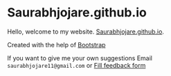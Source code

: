 # Saurabhjojare.github.io
Hello, welcome to my website. [Saurabhjojare.github.io](https://saurabhjojare.github.io).

Created with the help of [Bootstrap](http://getbootstrap.com)

If you want to give me your own suggestions
Email `saurabhjojare11@gmail.com` or [Fill feedback form](https://forms.gle/NkvvekCaF4j76bhz8)
